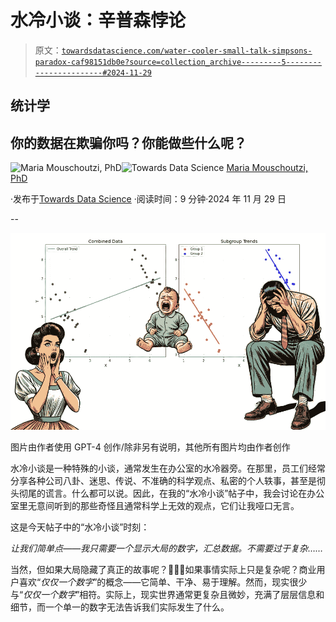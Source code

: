 # 水冷小谈：辛普森悖论

> 原文：[`towardsdatascience.com/water-cooler-small-talk-simpsons-paradox-caf98151db0e?source=collection_archive---------5-----------------------#2024-11-29`](https://towardsdatascience.com/water-cooler-small-talk-simpsons-paradox-caf98151db0e?source=collection_archive---------5-----------------------#2024-11-29)

## 统计学

## 你的数据在欺骗你吗？你能做些什么呢？

[](https://medium.com/@m.mouschoutzi?source=post_page---byline--caf98151db0e--------------------------------)![Maria Mouschoutzi, PhD](https://medium.com/@m.mouschoutzi?source=post_page---byline--caf98151db0e--------------------------------)[](https://towardsdatascience.com/?source=post_page---byline--caf98151db0e--------------------------------)![Towards Data Science](https://towardsdatascience.com/?source=post_page---byline--caf98151db0e--------------------------------) [Maria Mouschoutzi, PhD](https://medium.com/@m.mouschoutzi?source=post_page---byline--caf98151db0e--------------------------------)

·发布于[Towards Data Science](https://towardsdatascience.com/?source=post_page---byline--caf98151db0e--------------------------------) ·阅读时间：9 分钟·2024 年 11 月 29 日

--

![](img/3d2446eb1e104e7b1dc8e7c9eb8eff91.png)

图片由作者使用 GPT-4 创作/除非另有说明，其他所有图片均由作者创作

水冷小谈是一种特殊的小谈，通常发生在办公室的水冷器旁。在那里，员工们经常分享各种公司八卦、迷思、传说、不准确的科学观点、私密的个人轶事，甚至是彻头彻尾的谎言。什么都可以说。因此，在我的“水冷小谈”帖子中，我会讨论在办公室里无意间听到的那些奇怪且通常科学上无效的观点，它们让我哑口无言。

这是今天帖子中的“水冷小谈”时刻：

*让我们简单点——我只需要一个显示大局的数字，汇总数据。不需要过于复杂……*

当然，但如果大局隐藏了真正的故事呢？🤷🏻‍♀️如果事情实际上只是复杂呢？商业用户喜欢“*仅仅一个数字*”的概念——它简单、干净、易于理解。然而，现实很少与“*仅仅一个数字*”相符。实际上，现实世界通常更复杂且微妙，充满了层层信息和细节，而一个单一的数字无法告诉我们实际发生了什么。
